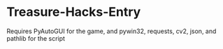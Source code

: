 # Treasure-Hacks-Entry

Requires PyAutoGUI for the game, and pywin32, requests, cv2, json, and pathlib for the script
